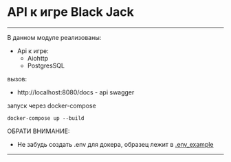 # API к игре Black Jack

______
В данном модуле реализованы:

* Api к игре:
    * Aiohttp
    * PostgresSQL

вызов:

- http://localhost:8080/docs - api swagger

запуск через docker-compose

````
docker-compose up --build 
````

ОБРАТИ ВНИМАНИЕ:
- Не забудь создать .env для докера, образец лежит в [.env_example](.env_example)

_____
